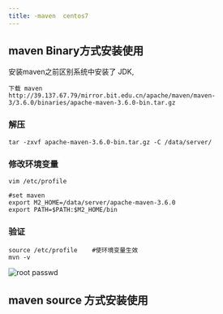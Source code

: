```yaml
---
title: -maven  centos7
---
```

## maven   Binary方式安装使用

安装maven之前区别系统中安装了 JDK,  

```
下载 maven 
http://39.137.67.79/mirror.bit.edu.cn/apache/maven/maven-3/3.6.0/binaries/apache-maven-3.6.0-bin.tar.gz
```

### 解压

```
tar -zxvf apache-maven-3.6.0-bin.tar.gz -C /data/server/
```

### 修改环境变量

```
vim /etc/profile

#set maven
export M2_HOME=/data/server/apache-maven-3.6.0
export PATH=$PATH:$M2_HOME/bin
```

### 验证

```
source /etc/profile    #使环境变量生效
mvn -v
```

![root passwd](/img/ubuntu/maven/maven_success.png "maven 成功")



## maven   source 方式安装使用





































